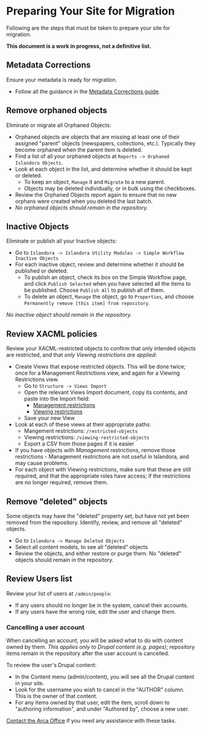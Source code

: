 # Preparing Your Site for Migration

Following are the steps that must be taken to prepare your site for migration.

**This document is a work in progress, not a definitive list.**

## Metadata Corrections

Ensure your metadata is ready for migration.

  * Follow all the guidance in the [Metadata Corrections guide](/arca-docs/migration/migration-tasks/metadata-corrections/).

## Remove orphaned objects

Eliminate or migrate all Orphaned Objects:

  * Orphaned objects are objects that are missing at least one of their assigned "parent" objects (newspapers, collections, etc.). Typically they become orphaned when the parent item is deleted.
  * Find a list of all your orphaned objects at `Reports -> Orphaned Islandora Objects`.
  * Look at each object in the list, and determine whether it should be kept or deleted.
      * To keep an object, `Manage` it and `Migrate` to a new parent.
      * Objects may be deleted individually, or in bulk using the checkboxes.
  * Review the Orphaned Objects report again to ensure that no new orphans were created when you deleted the last batch.
  * *No orphaned objects should remain in the repository.*

## Inactive Objects

Eliminate or publish all your Inactive objects:

  * Go to `Islandora -> Islandora Utility Modules -> Simple Workflow Inactive Objects`
  * For each inactive object, review and determine whether it should be published or deleted.
      * To publish an object, check its box on the Simple Workflow page, and click `Publish Selected` when you have selected all the items to be published. Choose `Publish All` to publish all of them.
      * To delete an object, `Manage` the object, go to `Properties`, and choose `Permanently remove [this item] from repository`.

*No inactive object should remain in the repository.*

## Review XACML policies

Review your XACML-restricted objects to confirm that only intended objects are restricted, and that *only Viewing restrictions are applied*:

  * Create Views that expose restricted objects. This will be done twice; once for a Management Restrictions view, and again for a Viewing Restrictions view.
      * Go to `Structure -> Views Import`
      * Open the relevant Views Import document, copy its contents, and paste into the Import field:
          * [Management restrictions](/arca-docs/assets/management_restrictions_import.txt)
          * [Viewing restrictions](/arca-docs/assets/viewing_restrictions_import.txt)
      * Save your new View
  * Look at each of these views at their appropriate paths:
      * Mangement restrictions: `/restricted-objects`
      * Viewing restrictions: `/viewing-restricted-objects`
      * Export a CSV from those pages if it is easier
  * If you have objects with *Management* restrictions, remove those restrictions - Management restrictions are not useful in Islandora, and may cause problems.
  * For each object with Viewing restrictions, make sure that these are still required, and that the appropriate roles have access; if the restrictions are no longer required, remove them.

## Remove "deleted" objects

Some objects may have the "deleted" property set, but have not yet been removed from the repository. Identify, review, and remove all "deleted" objects.

  * Go to `Islandora -> Manage Deleted Objects`
  * Select all content models, to see all "deleted" objects
  * Review the objects, and either restore or purge them. No "deleted" objects should remain in the repository.

## Review Users list

Review your list of users at `/admin/people`:

  * If any users should no longer be in the system, cancel their accounts.
  * If any users have the wrong role, edit the user and change them.

### Cancelling a user account

When cancelling an account, you will be asked what to do with content owned by them. *This applies only to Drupal content (e.g. pages)*; repository items remain in the repository after the user account is cancelled.

To review the user's Drupal content:

* In the Content menu (admin/content), you will see all the Drupal content in your site.
* Look for the username you wish to cancel in the "AUTHOR" column. This is the owner of that content.
* For any items owned by that user, edit the item, scroll down to "authoring information", and under "Authored by", choose a new user.
    
[Contact the Arca Office](mailto:arcaoffice@bceln.ca) if you need any assistance with these tasks.